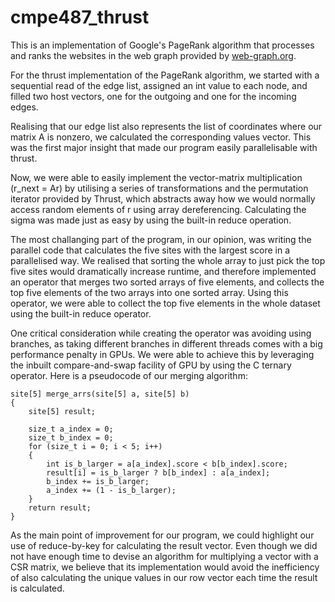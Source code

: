 # cmpe487_thrust

This is an implementation of Google's PageRank algorithm that processes and ranks the websites in the web graph provided by [web-graph.org](http://web-graph.org).

For the thrust implementation of the PageRank algorithm, we started with a sequential read of the edge list, assigned an int value to each node, and filled two host vectors, one for the outgoing and one for the incoming edges. 

Realising that our edge list also represents the list of coordinates where our matrix A is nonzero, we calculated the corresponding values vector. This was the first major insight that made our program easily parallelisable with thrust. 

Now, we were able to easily implement the vector-matrix multiplication (r\_next = Ar) by utilising a series of transformations and the permutation iterator provided by Thrust, which abstracts away how we would normally access random elements of r using array dereferencing. Calculating the sigma was made just as easy by using the built-in reduce operation. 

The most challanging part of the program, in our opinion, was writing the parallel code that calculates the five sites with the largest score in a parallelised way. We realised that sorting the whole array to just pick the top five sites would dramatically increase runtime, and therefore implemented an operator that merges two sorted arrays of five elements, and collects the top five elements of the two arrays into one sorted array. Using this operator, we were able to collect the top five elements in the whole dataset using the built-in reduce operator.

One critical consideration while creating the operator was avoiding using branches, as taking different branches in different threads comes with a big performance penalty in GPUs. We were able to achieve this by leveraging the inbuilt compare-and-swap facility of GPU by using the C ternary operator. Here is a pseudocode of our merging algorithm:

    site[5] merge_arrs(site[5] a, site[5] b)
    {
        site[5] result;

        size_t a_index = 0;
        size_t b_index = 0;
        for (size_t i = 0; i < 5; i++)
        {
            int is_b_larger = a[a_index].score < b[b_index].score;
            result[i] = is_b_larger ? b[b_index] : a[a_index];
            b_index += is_b_larger;
            a_index += (1 - is_b_larger);
        }
        return result;
    }


As the main point of improvement for our program, we could highlight our use of reduce-by-key for calculating the result vector. Even though we did not have enough time to devise an algorithm for multiplying a vector with a CSR matrix, we believe that its implementation would avoid the inefficiency of also calculating the unique values in our row vector each time the result is calculated.
